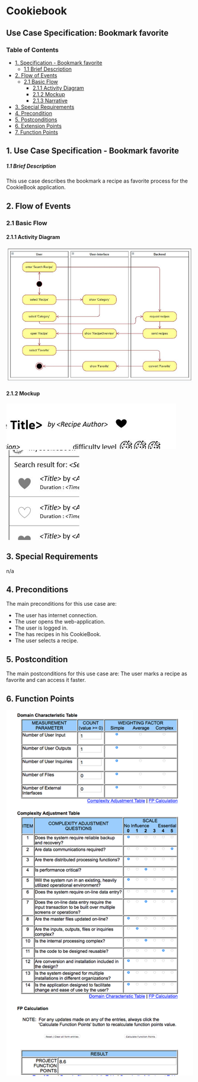 # Cookiebook
## Use Case Specification: Bookmark favorite
### Table of Contents
- [1. Specification - Bookmark favorite](#1-specification-bookmarkFavorite)
    - [1.1 Brief Description](#11-brief-description)
- [2. Flow of Events](#2-flow-of-events)
    - [2.1 Basic Flow](#21-basic-flow)
        - [2.1.1 Activity Diagram](#211-activity-diagram)
        - [2.1.2 Mockup](#212-mockup)
        - [2.1.3 Narrative](#213-narrative)
- [3. Special Requirements](#3-special-requirements)
- [4. Precondition](#4-preconditions)  
- [5. Postconditions](#5-postconditions)
- [6. Extension Points](#6-extension-points)
- [7. Function Points](#7-function-points)

## 1. Use Case Specification - Bookmark favorite
##### 1.1 Brief Description
This use case describes the bookmark a recipe as favorite process for the CookieBook application.

## 2. Flow of Events
### 2.1 Basic Flow
#### 2.1.1 Activity Diagram
![Activity Diagram](images/UCD_bookmarkRecipe.JPG)
#### 2.1.2 Mockup
![MockUp_ShareView](images/BookmarkRecipe_Detail.JPG)
![MockUp_GetView](images/BookmarkRecipe_Overview.JPG)
## 3. Special Requirements
n/a
## 4. Preconditions
The main preconditions for this use case are:
- The user has internet connection.
- The user opens the web-application.
- The user is logged in.
- The has recipes in his CookieBook.
- The user selects a recipe.
## 5. Postcondition
The main postconditions for this use case are:
The user marks a recipe as favorite and can access it faster.
## 6. Function Points
![Function Points](images/UC_bookmarkFavorite_fp_new.png)                                                                                                                                               
